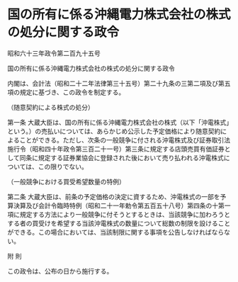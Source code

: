 # 国の所有に係る沖縄電力株式会社の株式の処分に関する政令

昭和六十三年政令第二百九十五号

国の所有に係る沖縄電力株式会社の株式の処分に関する政令

内閣は、会計法（昭和二十二年法律第三十五号）第二十九条の三第二項及び第五項の規定に基づき、この政令を制定する。

（随意契約による株式の処分）

第一条 大蔵大臣は、国の所有に係る沖縄電力株式会社の株式（以下「沖電株式」という。）の売払いについては、あらかじめ公示した予定価格により随意契約によることができる。ただし、次条の一般競争に付される沖電株式及び証券取引法施行令（昭和四十年政令第三百二十一号）第三条に規定する店頭売買有価証券として同条に規定する証券業協会に登録された後において売り払われる沖電株式については、この限りでない。

（一般競争における買受希望数量の特例）

第二条 大蔵大臣は、前条の予定価格の決定に資するため、沖電株式の一部を予算決算及び会計令臨時特例（昭和二十一年勅令第五百五十八号）第四条の十第一項に規定する方法により一般競争に付そうとするときは、当該競争に加わろうとする者の買受けを希望する当該沖電株式の数量について総数の制限を設けることができる。この場合においては、当該制限に関する事項を公告しなければならない。

附 則

この政令は、公布の日から施行する。
